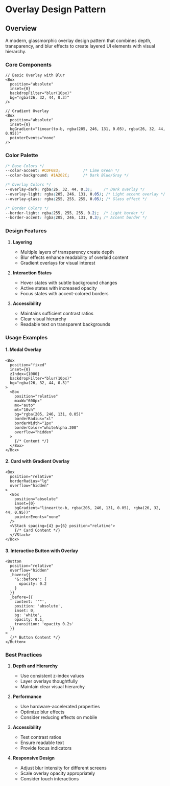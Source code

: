 # Overlay Design Pattern

## Overview

A modern, glassmorphic overlay design pattern that combines depth, transparency, and blur effects to create layered UI elements with visual hierarchy.

### Core Components

```tsx
// Basic Overlay with Blur
<Box
  position="absolute"
  inset={0}
  backdropFilter="blur(10px)"
  bg="rgba(26, 32, 44, 0.3)"
/>

// Gradient Overlay
<Box
  position="absolute"
  inset={0}
  bgGradient="linear(to-b, rgba(205, 246, 131, 0.05), rgba(26, 32, 44, 0.95))"
  pointerEvents="none"
/>
```

### Color Palette

```css
/* Base Colors */
--color-accent: #CDF683;          /* Lime Green */
--color-background: #1A202C;      /* Dark Blue/Gray */

/* Overlay Colors */
--overlay-dark: rgba(26, 32, 44, 0.3);     /* Dark overlay */
--overlay-light: rgba(205, 246, 131, 0.05); /* Light accent overlay */
--overlay-glass: rgba(255, 255, 255, 0.05); /* Glass effect */

/* Border Colors */
--border-light: rgba(255, 255, 255, 0.2);  /* Light border */
--border-accent: rgba(205, 246, 131, 0.3); /* Accent border */
```

### Design Features

1. **Layering**
   - Multiple layers of transparency create depth
   - Blur effects enhance readability of overlaid content
   - Gradient overlays for visual interest

2. **Interaction States**
   - Hover states with subtle background changes
   - Active states with increased opacity
   - Focus states with accent-colored borders

3. **Accessibility**
   - Maintains sufficient contrast ratios
   - Clear visual hierarchy
   - Readable text on transparent backgrounds

### Usage Examples

#### 1. Modal Overlay
```tsx
<Box
  position="fixed"
  inset={0}
  zIndex={1000}
  backdropFilter="blur(10px)"
  bg="rgba(26, 32, 44, 0.3)"
>
  <Box
    position="relative"
    maxW="600px"
    mx="auto"
    mt="10vh"
    bg="rgba(205, 246, 131, 0.05)"
    borderRadius="xl"
    borderWidth="1px"
    borderColor="whiteAlpha.200"
    overflow="hidden"
  >
    {/* Content */}
  </Box>
</Box>
```

#### 2. Card with Gradient Overlay
```tsx
<Box
  position="relative"
  borderRadius="lg"
  overflow="hidden"
>
  <Box
    position="absolute"
    inset={0}
    bgGradient="linear(to-b, rgba(205, 246, 131, 0.05), rgba(26, 32, 44, 0.95))"
    pointerEvents="none"
  />
  <VStack spacing={4} p={6} position="relative">
    {/* Card Content */}
  </VStack>
</Box>
```

#### 3. Interactive Button with Overlay
```tsx
<Button
  position="relative"
  overflow="hidden"
  _hover={{
    '&::before': {
      opacity: 0.2
    }
  }}
  _before={{
    content: '""',
    position: 'absolute',
    inset: 0,
    bg: 'white',
    opacity: 0.1,
    transition: 'opacity 0.2s'
  }}
>
  {/* Button Content */}
</Button>
```

### Best Practices

1. **Depth and Hierarchy**
   - Use consistent z-index values
   - Layer overlays thoughtfully
   - Maintain clear visual hierarchy

2. **Performance**
   - Use hardware-accelerated properties
   - Optimize blur effects
   - Consider reducing effects on mobile

3. **Accessibility**
   - Test contrast ratios
   - Ensure readable text
   - Provide focus indicators

4. **Responsive Design**
   - Adjust blur intensity for different screens
   - Scale overlay opacity appropriately
   - Consider touch interactions
